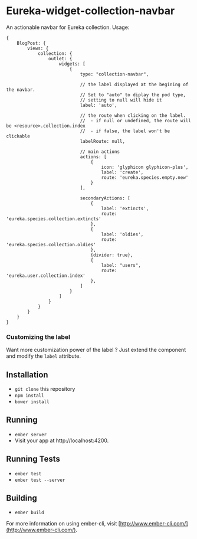 # Eureka-widget-collection-navbar

An actionable navbar for Eureka collection. Usage:

    {
        BlogPost: {
            views: {
                collection: {
                    outlet: {
                        widgets: [
                            {
                                type: "collection-navbar",

                                // the label displayed at the begining of the navbar.
                                // Set to "auto" to diplay the pod type,
                                // setting to null will hide it
                                label: 'auto',

                                // the route when clicking on the label.
                                //  - if null or undefined, the route will be <resource>.collection.index
                                //  - if false, the label won't be clickable
                                labelRoute: null,

                                // main actions
                                actions: [
                                    {
                                        icon: 'glyphicon glyphicon-plus',
                                        label: 'create',
                                        route: 'eureka.species.empty.new'
                                    }
                                ],

                                secondaryActions: [
                                    {
                                        label: 'extincts',
                                        route: 'eureka.species.collection.extincts'
                                    },
                                    {
                                        label: 'oldies',
                                        route: 'eureka.species.collection.oldies'
                                    },
                                    {divider: true},
                                    {
                                        label: "users",
                                        route: 'eureka.user.collection.index'
                                    },
                                ]
                            }
                        ]
                    }
                }
            }
        }
    }

### Customizing the label

Want more customization power of the label ? Just extend the component
and modify the `label` attribute.


## Installation

* `git clone` this repository
* `npm install`
* `bower install`

## Running

* `ember server`
* Visit your app at http://localhost:4200.

## Running Tests

* `ember test`
* `ember test --server`

## Building

* `ember build`

For more information on using ember-cli, visit [http://www.ember-cli.com/](http://www.ember-cli.com/).
